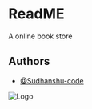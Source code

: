 
# ReadME 

A online book store 


## Authors

- [@Sudhanshu-code](https://www.github.com/Sudhanshu-code)


![Logo](https://image.similarpng.com/very-thumbnail/2020/12/Cartoon-yellow-book-illustration-premium-vector-PNG.png)

